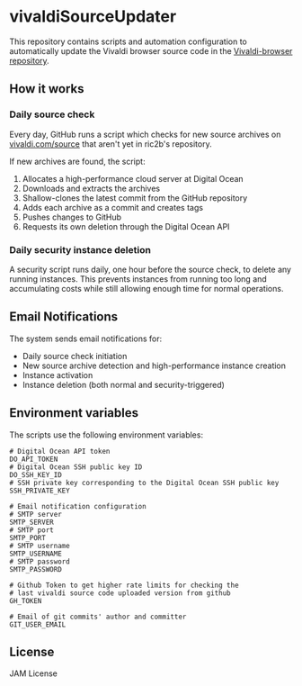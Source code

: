 # vivaldiSourceUpdater

This repository contains scripts and automation configuration to automatically update the Vivaldi browser source code in the [Vivaldi-browser repository](https://github.com/ric2b/Vivaldi-browser).

## How it works

### Daily source check

Every day, GitHub runs a script which checks for new source archives on [vivaldi.com/source](https://vivaldi.com/source/) that aren't yet in ric2b's repository.

If new archives are found, the script:

1. Allocates a high-performance cloud server at Digital Ocean
2. Downloads and extracts the archives
3. Shallow-clones the latest commit from the GitHub repository
4. Adds each archive as a commit and creates tags
5. Pushes changes to GitHub
6. Requests its own deletion through the Digital Ocean API

### Daily security instance deletion

A security script runs daily, one hour before the source check, to delete any running instances. This prevents instances from running too long and accumulating costs while still allowing enough time for normal operations.

## Email Notifications

The system sends email notifications for:

- Daily source check initiation
- New source archive detection and high-performance instance creation
- Instance activation
- Instance deletion (both normal and security-triggered)

## Environment variables

The scripts use the following environment variables:

```
# Digital Ocean API token
DO_API_TOKEN
# Digital Ocean SSH public key ID
DO_SSH_KEY_ID
# SSH private key corresponding to the Digital Ocean SSH public key
SSH_PRIVATE_KEY

# Email notification configuration
# SMTP server
SMTP_SERVER
# SMTP port
SMTP_PORT
# SMTP username
SMTP_USERNAME
# SMTP password
SMTP_PASSWORD

# Github Token to get higher rate limits for checking the
# last vivaldi source code uploaded version from github
GH_TOKEN

# Email of git commits' author and committer
GIT_USER_EMAIL
```

## License

JAM License
